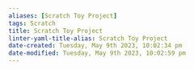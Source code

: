 ```yaml
---
aliases: [Scratch Toy Project]
tags: Scratch
title: Scratch Toy Project
linter-yaml-title-alias: Scratch Toy Project
date-created: Tuesday, May 9th 2023, 10:02:34 pm
date-modified: Tuesday, May 9th 2023, 10:02:59 pm
---
```


